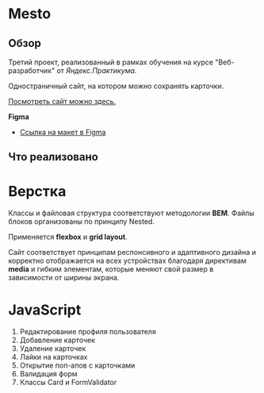 # Mesto

## Обзор

Третий проект, реализованный в рамках обучения на курсе "Веб-разработчик" от _Яндекс.Практикума_.

Одностраничный сайт, на котором можно сохранять карточки.

[Посмотреть сайт можно здесь.](https://ggalushko.github.io/mesto/)

**Figma**

- [Ссылка на макет в Figma](https://www.figma.com/file/2cn9N9jSkmxD84oJik7xL7/JavaScript.-Sprint-4?node-id=0%3A1)

## Что реализовано

# Верстка

Классы и файловая структура соответствуют методологии **BEM**. Файлы блоков организованы по принципу Nested.

Применяется **flexbox** и **grid layout**.

Сайт соответствует принципам респонсивного и адаптивного дизайна и корректно отображается на всех устройствах благодаря директивам **media** и гибким элементам, которые меняют свой размер в зависимости от ширины экрана.

# JavaScript

1.  Редактирование профиля пользователя
2.  Добавление карточек
3.  Удаление карточек
4.  Лайки на карточках
5.  Открытие поп-апов с карточками
6.  Валидация форм
7.  Классы Card и FormValidator
